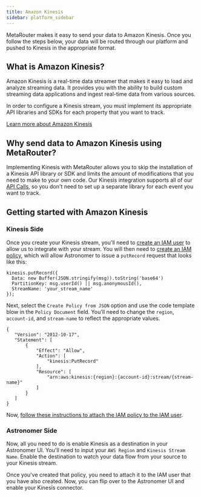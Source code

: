 ```yaml
---
title: Amazon Kinesis
sidebar: platform_sidebar
---
```

MetaRouter makes it easy to send your data to Amazon Kinesis. Once you follow the steps below, your data will be routed through our platform and pushed to Kinesis in the appropriate format.

## What is Amazon Kinesis?

Amazon Kinesis is a real-time data streamer that makes it easy to load and analyze streaming data. It provides you with the ability to build custom streaming data applications and ingest real-time data from various sources.

In order to configure a Kinesis stream, you must implement its appropriate API libraries and SDKs for each property that you want to track.

[Learn more about Amazon Kinesis](https://aws.amazon.com/documentation/kinesis/)

## Why send data to Amazon Kinesis using MetaRouter?

Implementing Kinesis with MetaRouter allows you to skip the installation of a Kinesis API library or SDK and limits the amount of modifications that you need to make to your own code. Our Kinesis integration supports all of our [API Calls](../calls.html), so you don't need to set up a separate library for each event you want to track.

## Getting started with Amazon Kinesis

### Kinesis Side

Once you create your Kinesis stream, you'll need to [create an IAM user](http://docs.aws.amazon.com/IAM/latest/UserGuide/id_users_create.html#id_users_create_console) to allow us to integrate with your stream. You will then need to [create an IAM policy](http://docs.aws.amazon.com/IAM/latest/UserGuide/access_policies_create.html), which will allow Astronomer to issue a `putRecord` request that looks like this:

```
kinesis.putRecord({
  Data: new Buffer(JSON.stringify(msg)).toString('base64')
  PartitionKey: msg.userId() || msg.anonymousId(),
  StreamName: 'your_stream_name'
});
```

Next, select the `Create Policy from JSON` option and use the code template blow in the `Policy Document` field. You'll need to change the `region`, `account-id`, and `stream-name` to reflect the appropriate values.

```
{
   "Version": "2012-10-17",
   "Statement": [
       {
           "Effect": "Allow",
           "Action": [
               "kinesis:PutRecord"
           ],
           "Resource": [
               "arn:aws:kinesis:{region}:{account-id}:stream/{stream-name}"
           ]
       }
   ]
}
```

Now, [follow these instructions to attach the IAM policy to the IAM user](http://docs.aws.amazon.com/IAM/latest/UserGuide/access_policies_managed-using.html#attach-managed-policy-console).

### Astronomer Side

Now, all you need to do is enable Kinesis as a destination in your Astronomer UI. You'll need to input your `AWS Region` and `Kinesis Stream Name`. Enable the destination to watch your data flow from your source to your Kinesis stream.


Once you've created that policy, you need to attach it to the IAM user that you have also created. Now, you can flip over to the Astronomer UI and enable your Kinesis connector.

